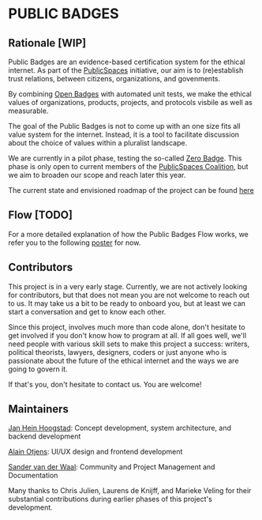 PUBLIC BADGES
=============

## Rationale [WIP]

Public Badges are an evidence-based certification system for the ethical
internet. As part of the [PublicSpaces](https://publicspaces.net) initiative, 
our aim is to (re)establish trust relations, between citizens, organizations,
and govenments.

By combining [Open Badges](https://openbadges.org/) with automated unit tests,
we make the ethical values of organizations, products, projects, and protocols
visbile as well as measurable. 

The goal of the Public Badges is not to come up with an one size fits all value
system for the internet. Instead, it is a tool to facilitate discussion about
the choice of values within a pluralist landscape.

We are currently in a pilot phase, testing the so-called [Zero
Badge](./ZERO_BADGE.md). This phase is only open to current members of the 
[PublicSpaces Coalition](https://publicspaces.net/the-coalition/), 
but we aim to broaden our scope and reach later this year. 

The current state and envisioned roadmap of the project can be found
[here](./STATE_OF_THE_PROJECT.md)


## Flow [TODO]

For a more detailed explanation of how the Public Badges Flow works, we refer you to the
following [poster](./Poster%20Public%20Badges.pdf) for now. 


## Contributors

This project is in a very early stage. Currently, we are not actively looking for
contributors, but that does not mean you are not welcome to reach out to us. It
may take us a bit to be ready to onboard you, but at least we can start a 
conversation and get to know each other.

Since this project, involves much more than code alone, don't hesitate to get involved 
if you don't know how to program at all. If all goes well, we'll need people with various 
skill sets to make this project a success: writers, political theorists, 
lawyers, designers, coders or just anyone  who is passionate about the future of the ethical 
internet and the ways we are going to govern it. 

If that's you, don't hesitate to contact us. You are welcome!


## Maintainers

[Jan Hein Hoogstad](https://github.com/yeehaa123): Concept development, system architecture, 
and backend development

[Alain Otjens](https://github.com/alain0): UI/UX design and frontend development

[Sander van der Waal](https://github.com/sandervdwaal): Community and Project 
Management and Documentation

Many thanks to Chris Julien, Laurens de Knijff, and Marieke Veling for their
substantial contributions during earlier phases of this project's development.
